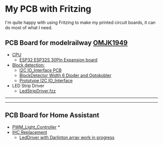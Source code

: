# My PCB with Fritzing

I'm quite happy with using Fritzing to make my printed circuit boards, it can do most of what I need.

## PCB Board for modelrailway [OMJK1949](https://www.omjk.dk/)

* [CPU](./Modeltog/Cpu/README.md)
  * [ESP32 ESP32S 30Pin Expansion board](./Modeltog/Cpu/README.md#esp32-esp32s-30pin-expansion-board)
* [Block detection:](./Modeltog/Block_Detecsion/README.md)
  * [I2C IO_Interface PCB](./Modeltog/Block_Detecsion/README.md#i2c-io_interface-pcb)
  * [BlockDetector Width 6 Dioder and Optokobler](./Modeltog/Block_Detecsion/README.md#blockdetector-width-6-dioder-and-optokobler)
  * [Prototype I2C IO_Interface](./Modeltog/Block_Detecsion/README.md#prototype-i2c-io_interface)
* LED Strip Driver
  * [LedStripDriver.fzz](./Modeltog/LedStripDriver/README.md)  

<hr><hr>

## PCB Board for Home Assistant

* [PWM_Light_Controller](./PCB_Board_for_Home_Assistant/README.md#pwm_light_controller)
  * 
* [IHC Replacement](./PCB_Board_for_Home_Assistant/README.md#ihc-replacement)
  * [LedDriver with Darlinton array work in progress](./PCB_Board_for_Home_Assistant/README.md#leddriver-with-darlinton-array-work-in-progress)
